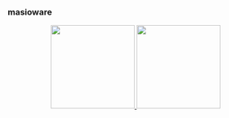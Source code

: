 ### masioware

<div align="center">
  <a href="https://github.com/masioware">
  <img height="165em" src="https://github-readme-stats.vercel.app/api?username=masioware&show_icons=true&theme=dracula&include_all_commits=true&count_private=true"/>
  <img height="165em" src="https://github-readme-stats.vercel.app/api/top-langs/?username=masioware&layout=compact&langs_count=7&theme=dracula"/>
</div>

<!--- ![Snake animation](https://github.com/masioware/masioware/blob/output/github-contribution-grid-snake.svg) -->
